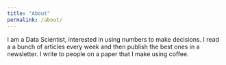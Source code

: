 ```yaml
---
title: "About"
permalink: /about/
---
```

I am a Data Scientist, interested in using numbers to make decisions.
I read a a bunch of articles every week and then publish the best ones in a newsletter.
I write to people on a paper that I make using coffee.
